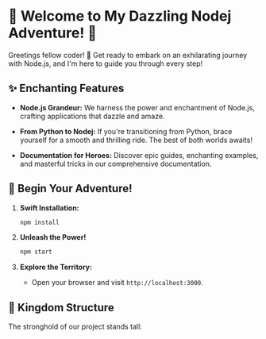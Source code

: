 # 🚀 Welcome to My Dazzling Nodej Adventure! 🌟

Greetings fellow coder! 👋 Get ready to embark on an exhilarating journey with Node.js, and I'm here to guide you through every step!

## ✨ Enchanting Features

- **Node.js Grandeur:** We harness the power and enchantment of Node.js, crafting applications that dazzle and amaze.

- **From Python to Nodej:** If you're transitioning from Python, brace yourself for a smooth and thrilling ride. The best of both worlds awaits!

- **Documentation for Heroes:** Discover epic guides, enchanting examples, and masterful tricks in our comprehensive documentation.

## 🚀 Begin Your Adventure!

1. **Swift Installation:**
    ```bash
    npm install
    ```

2. **Unleash the Power!**
    ```bash
    npm start
    ```

3. **Explore the Territory:**
   - Open your browser and visit `http://localhost:3000`.

## 🏰 Kingdom Structure

The stronghold of our project stands tall:

